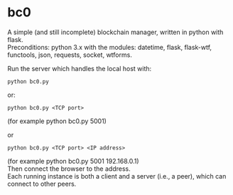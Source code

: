 # bc0

A simple (and still incomplete) blockchain manager, written in python with flask.<br/>
Preconditions: python 3.x with the modules: datetime, flask, flask-wtf, functools, json, requests, socket, wtforms.

Run the server which handles the local host with:

    python bc0.py

or:

    python bc0.py <TCP port>

(for example python bc0.py 5001)

or

    python bc0.py <TCP port> <IP address>

(for example python bc0.py 5001 192.168.0.1)<br />
Then connect the browser to the address.<br />
Each running instance is both a client and a server (i.e., a peer), which can connect to other peers.
